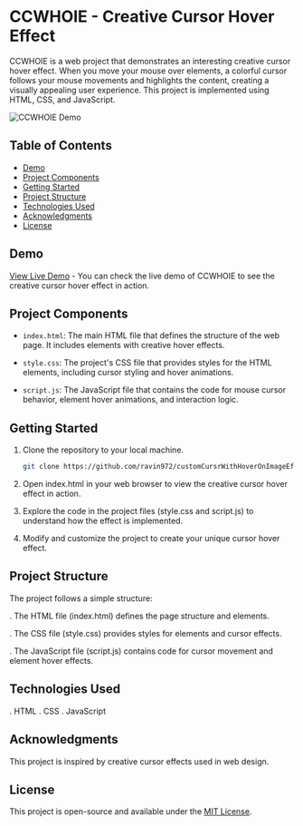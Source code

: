 # CCWHOIE - Creative Cursor Hover Effect

CCWHOIE is a web project that demonstrates an interesting creative cursor hover effect. When you move your mouse over elements, a colorful cursor follows your mouse movements and highlights the content, creating a visually appealing user experience. This project is implemented using HTML, CSS, and JavaScript.

![CCWHOIE Demo](/giphy.gif)

## Table of Contents

- [Demo](#demo)
- [Project Components](#project-components)
- [Getting Started](#getting-started)
- [Project Structure](#project-structure)
- [Technologies Used](#technologies-used)
- [Acknowledgments](#acknowledgments)
- [License](#license)

## Demo

[View Live Demo](https://custom-cursr-with-hover-on-image-effect.vercel.app/) - You can check the live demo of CCWHOIE to see the creative cursor hover effect in action.

## Project Components

- `index.html`: The main HTML file that defines the structure of the web page. It includes elements with creative hover effects.

- `style.css`: The project's CSS file that provides styles for the HTML elements, including cursor styling and hover animations.

- `script.js`: The JavaScript file that contains the code for mouse cursor behavior, element hover animations, and interaction logic.

## Getting Started

1. Clone the repository to your local machine.

   ```bash
   git clone https://github.com/ravin972/customCursrWithHoverOnImageEffect.git
   ```

2. Open index.html in your web browser to view the creative cursor hover effect in action.

3. Explore the code in the project files (style.css and script.js) to understand how the effect is implemented.

4. Modify and customize the project to create your unique cursor hover effect.

## Project Structure

The project follows a simple structure:

. The HTML file (index.html) defines the page structure and elements.

. The CSS file (style.css) provides styles for elements and cursor effects.

. The JavaScript file (script.js) contains code for cursor movement and element hover effects.

## Technologies Used

. HTML
. CSS
. JavaScript

## Acknowledgments

This project is inspired by creative cursor effects used in web design.

## License

This project is open-source and available under the [MIT License](/src/LICENSE.md).
